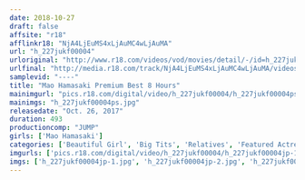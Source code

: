 ```yaml
---
date: 2018-10-27
draft: false
affsite: "r18"
afflinkr18: "NjA4LjEuMS4xLjAuMC4wLjAuMA"
url: "h_227jukf00004"
urloriginal: "http://www.r18.com/videos/vod/movies/detail/-/id=h_227jukf00004"
urlfinal: "http://media.r18.com/track/NjA4LjEuMS4xLjAuMC4wLjAuMA/videos/vod/movies/detail/-/id=h_227jukf00004"
samplevid: "----"
title: "Mao Hamasaki Premium Best 8 Hours"
mainimgurl: "pics.r18.com/digital/video/h_227jukf00004/h_227jukf00004ps.jpg"
mainimgs: "h_227jukf00004ps.jpg"
releasedate: "Oct. 26, 2017"
duration: 493
productioncomp: "JUMP"
girls: ['Mao Hamasaki']
categories: ['Beautiful Girl', 'Big Tits', 'Relatives', 'Featured Actress', 'Creampie', 'Handjob', 'Masturbation', 'Over 4 Hours', 'Actress Best Compilation']
imgurls: ['pics.r18.com/digital/video/h_227jukf00004/h_227jukf00004jp-1.jpg', 'pics.r18.com/digital/video/h_227jukf00004/h_227jukf00004jp-2.jpg', 'pics.r18.com/digital/video/h_227jukf00004/h_227jukf00004jp-3.jpg', 'pics.r18.com/digital/video/h_227jukf00004/h_227jukf00004jp-4.jpg', 'pics.r18.com/digital/video/h_227jukf00004/h_227jukf00004jp-5.jpg', 'pics.r18.com/digital/video/h_227jukf00004/h_227jukf00004jp-6.jpg', 'pics.r18.com/digital/video/h_227jukf00004/h_227jukf00004jp-7.jpg', 'pics.r18.com/digital/video/h_227jukf00004/h_227jukf00004jp-8.jpg', 'pics.r18.com/digital/video/h_227jukf00004/h_227jukf00004jp-9.jpg', 'pics.r18.com/digital/video/h_227jukf00004/h_227jukf00004jp-10.jpg', 'pics.r18.com/digital/video/h_227jukf00004/h_227jukf00004jp-11.jpg', 'pics.r18.com/digital/video/h_227jukf00004/h_227jukf00004jp-12.jpg', 'pics.r18.com/digital/video/h_227jukf00004/h_227jukf00004jp-13.jpg', 'pics.r18.com/digital/video/h_227jukf00004/h_227jukf00004jp-14.jpg', 'pics.r18.com/digital/video/h_227jukf00004/h_227jukf00004jp-15.jpg', 'pics.r18.com/digital/video/h_227jukf00004/h_227jukf00004jp-16.jpg', 'pics.r18.com/digital/video/h_227jukf00004/h_227jukf00004jp-17.jpg', 'pics.r18.com/digital/video/h_227jukf00004/h_227jukf00004jp-18.jpg', 'pics.r18.com/digital/video/h_227jukf00004/h_227jukf00004jp-19.jpg', 'pics.r18.com/digital/video/h_227jukf00004/h_227jukf00004jp-20.jpg']
imgs: ['h_227jukf00004jp-1.jpg', 'h_227jukf00004jp-2.jpg', 'h_227jukf00004jp-3.jpg', 'h_227jukf00004jp-4.jpg', 'h_227jukf00004jp-5.jpg', 'h_227jukf00004jp-6.jpg', 'h_227jukf00004jp-7.jpg', 'h_227jukf00004jp-8.jpg', 'h_227jukf00004jp-9.jpg', 'h_227jukf00004jp-10.jpg', 'h_227jukf00004jp-11.jpg', 'h_227jukf00004jp-12.jpg', 'h_227jukf00004jp-13.jpg', 'h_227jukf00004jp-14.jpg', 'h_227jukf00004jp-15.jpg', 'h_227jukf00004jp-16.jpg', 'h_227jukf00004jp-17.jpg', 'h_227jukf00004jp-18.jpg', 'h_227jukf00004jp-19.jpg', 'h_227jukf00004jp-20.jpg']
---
```

